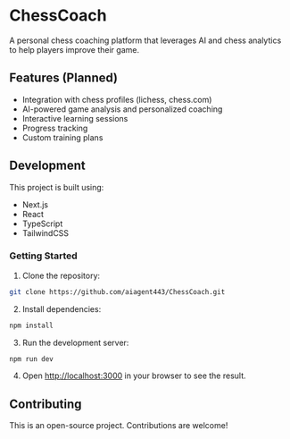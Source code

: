 # ChessCoach

A personal chess coaching platform that leverages AI and chess analytics to help players improve their game.

## Features (Planned)
- Integration with chess profiles (lichess, chess.com)
- AI-powered game analysis and personalized coaching
- Interactive learning sessions
- Progress tracking
- Custom training plans

## Development
This project is built using:
- Next.js
- React
- TypeScript
- TailwindCSS

### Getting Started
1. Clone the repository:
```bash
git clone https://github.com/aiagent443/ChessCoach.git
```

2. Install dependencies:
```bash
npm install
```

3. Run the development server:
```bash
npm run dev
```

4. Open [http://localhost:3000](http://localhost:3000) in your browser to see the result.

## Contributing
This is an open-source project. Contributions are welcome! 